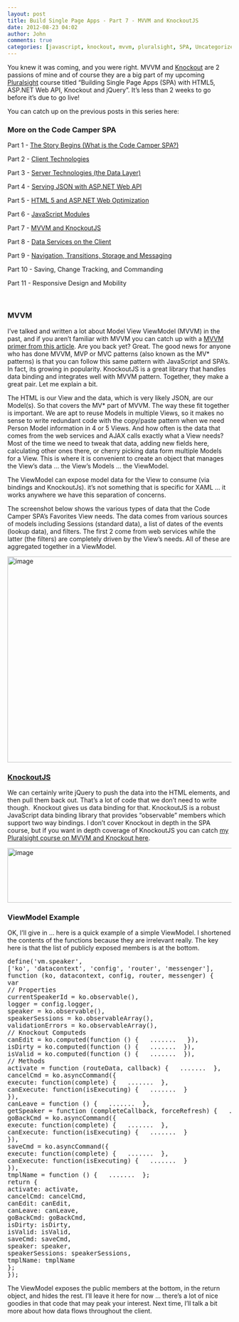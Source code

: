 ```yaml
---
layout: post
title: Build Single Page Apps - Part 7 - MVVM and KnockoutJS
date: 2012-08-23 04:02
author: John
comments: true
categories: [javascript, knockout, mvvm, pluralsight, SPA, Uncategorized]
---
```

You knew it was coming, and you were right. MVVM and <a href="http://knockoutjs.com">Knockout</a> are 2 passions of mine and of course they are a big part of my upcoming <a href="http://www.pluralsight.com/">Pluralsight</a> course titled “Building Single Page Apps (SPA) with HTML5, ASP.NET Web API, Knockout and jQuery”. It’s less than 2 weeks to go before it’s due to go live!

You can catch up on the previous posts in this series here:
<h3>More on the Code Camper SPA</h3>
Part 1 - <a href="http://jpapa.me/spapost1">The Story Begins (What is the Code Camper SPA?)</a>

Part 2 - <a href="http://jpapa.me/spapost2">Client Technologies</a>

Part 3 - <a href="/spapost3">Server Technologies (the Data Layer)</a>

Part 4 - <a href="http://jpapa.me/spapost4">Serving JSON with ASP.NET Web API</a>

Part 5 - <a href="http://jpapa.me/spapost5">HTML 5 and ASP.NET Web Optimization</a>

Part 6 - <a href="http://jpapa.me/spapost6">JavaScript Modules</a>

Part 7 - <a href="http://jpapa.me/spapost7">MVVM and KnockoutJS</a>

Part 8 - <a href="http://jpapa.me/spapost8">Data Services on the Client</a>

Part 9 - <a href="http://jpapa.me/spapost9">Navigation, Transitions, Storage and Messaging</a>

Part 10 - Saving, Change Tracking, and Commanding

Part 11 - Responsive Design and Mobility

&nbsp;
<h3>MVVM</h3>
I’ve talked and written a lot about Model View ViewModel (MVVM) in the past, and if you aren’t familiar with MVVM you can catch up with a <a href="http://visualstudiomagazine.com/articles/2011/08/15/fundamental-mvvm.aspx">MVVM primer from this article</a>. Are you back yet? Great. The good news for anyone who has done MVVM, MVP or MVC patterns (also known as the MV* patterns) is that you can follow this same pattern with JavaScript and SPA’s. In fact, its growing in popularity. KnockoutJS is a great library that handles data binding and integrates well with MVVM pattern. Together, they make a great pair. Let me explain a bit.

The HTML is our View and the data, which is very likely JSON, are our Model(s). So that covers the MV* part of MVVM. The way these fit together is important. We are apt to reuse Models in multiple Views, so it makes no sense to write redundant code with the copy/paste pattern when we need Person Model information in 4 or 5 Views. And how often is the data that comes from the web services and AJAX calls exactly what a View needs? Most of the time we need to tweak that data, adding new fields here, calculating other ones there, or cherry picking data form multiple Models for a View. This is where it is convenient to create an object that manages the View’s data … the View’s Models … the ViewModel.

The ViewModel can expose model data for the View to consume (via bindings and KnockoutJs). it’s not something that is specific for XAML … it works anywhere we have this separation of concerns.

The screenshot below shows the various types of data that the Code Camper SPA’s Favorites View needs. The data comes from various sources of models including Sessions (standard data), a list of dates of the events (lookup data), and filters. The first 2 come from web services while the latter (the filters) are completely driven by the View’s needs. All of these are aggregated together in a ViewModel.

<a href="http://images.johnpapa.net/wp-content/uploads/media/Windows-Live-Writer/7323e2fa09cf_145CD/image_5.png"><img style="background-image: none; padding-left: 0px; padding-right: 0px; display: block; margin-left: auto; margin-right: auto; padding-top: 0px; border: 0px;" title="image" src="http://images.johnpapa.net/wp-content/uploads/media/Windows-Live-Writer/7323e2fa09cf_145CD/image_thumb_1.png" alt="image" width="616" height="463" border="0" /></a>
<h3><a href="http://knockoutjs.com">KnockoutJS</a></h3>
We can certainly write jQuery to push the data into the HTML elements, and then pull them back out. That’s a lot of code that we don’t need to write though.  Knockout gives us data binding for that. KnockoutJS is a robust JavaScript data binding library that provides “observable” members which support two way bindings. I don’t cover Knockout in depth in the SPA course, but if you want in depth coverage of KnockoutJS you can catch <a href="http://jpapa.me/komvvm">my Pluralsight course on MVVM and Knockout here</a>.

<a href="http://jpapa.me/komvvm"><img style="background-image: none; padding-left: 0px; padding-right: 0px; display: block; margin-left: auto; margin-right: auto; padding-top: 0px; border: 0px;" title="image" src="http://images.johnpapa.net/wp-content/uploads/media/Windows-Live-Writer/7323e2fa09cf_145CD/image_3.png" alt="image" width="616" height="123" border="0" /></a>
<h3>ViewModel Example</h3>
OK, I’ll give in … here is a quick example of a simple ViewModel. I shortened the contents of the functions because they are irrelevant really. The key here is that the list of publicly exposed members is at the bottom.
<pre class="csharpcode">define(<span class="str">'vm.speaker'</span>,
[<span class="str">'ko'</span>, <span class="str">'datacontext'</span>, <span class="str">'config'</span>, <span class="str">'router'</span>, <span class="str">'messenger'</span>],
<span class="kwrd">function</span> (ko, datacontext, config, router, messenger) {
<span class="kwrd">var</span>
<span class="rem">// Properties</span>
currentSpeakerId = ko.observable(),
logger = config.logger,
speaker = ko.observable(),
speakerSessions = ko.observableArray(),
validationErrors = ko.observableArray(),
<span class="rem">// Knockout Computeds</span>
canEdit = ko.computed(<span class="kwrd">function</span> () {   .......   }),
isDirty = ko.computed(<span class="kwrd">function</span> () {   .......  }),
isValid = ko.computed(<span class="kwrd">function</span> () {   .......  }),
<span class="rem">// Methods</span>
activate = <span class="kwrd">function</span> (routeData, callback) {   .......  },
cancelCmd = ko.asyncCommand({
execute: <span class="kwrd">function</span>(complete) {   .......  },
canExecute: <span class="kwrd">function</span>(isExecuting) {   .......  }
}),
canLeave = <span class="kwrd">function</span> () {   .......  },
getSpeaker = <span class="kwrd">function</span> (completeCallback, forceRefresh) {   .......  },
goBackCmd = ko.asyncCommand({
execute: <span class="kwrd">function</span>(complete) {   .......  },
canExecute: <span class="kwrd">function</span>(isExecuting) {   .......  }
}),
saveCmd = ko.asyncCommand({
execute: <span class="kwrd">function</span>(complete) {   .......  },
canExecute: <span class="kwrd">function</span>(isExecuting) {   .......  }
}),
tmplName = <span class="kwrd">function</span> () {   .......  };
<span class="kwrd">return</span> {
activate: activate,
cancelCmd: cancelCmd,
canEdit: canEdit,
canLeave: canLeave,
goBackCmd: goBackCmd,
isDirty: isDirty,
isValid: isValid,
saveCmd: saveCmd,
speaker: speaker,
speakerSessions: speakerSessions,
tmplName: tmplName
};
});</pre>
The ViewModel exposes the public members at the bottom, in the return object, and hides the rest. I’ll leave it here for now … there’s a lot of nice goodies in that code that may peak your interest. Next time, I’ll talk a bit more about how data flows throughout the client.
